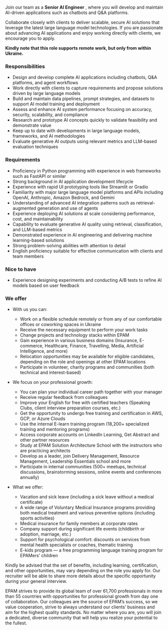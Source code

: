 Join our team as a **Senior AI Engineer** , where you will develop and
maintain AI-driven applications such as chatbots and Q&A platforms.

Collaborate closely with clients to deliver scalable, secure AI solutions that
leverage the latest large language model technologies. If you are passionate
about advancing AI applications and enjoy working directly with clients, we
encourage you to apply.

**Kindly note that this role supports remote work, but only from within
Ukraine.**

### Responsibilities

  * Design and develop complete AI applications including chatbots, Q&A platforms, and agent workflows
  * Work directly with clients to capture requirements and propose solutions driven by large language models
  * Build and maintain data pipelines, prompt strategies, and datasets to support AI model training and deployment
  * Assess and enhance AI system performance focusing on accuracy, security, scalability, and compliance
  * Research and prototype AI concepts quickly to validate feasibility and demonstrate value
  * Keep up to date with developments in large language models, frameworks, and AI methodologies
  * Evaluate generative AI outputs using relevant metrics and LLM-based evaluation techniques

### Requirements

  * Proficiency in Python programming with experience in web frameworks such as FastAPI or similar
  * Strong background in AI application development lifecycle
  * Experience with rapid UI prototyping tools like Streamlit or Gradio
  * Familiarity with major large language model platforms and APIs including OpenAI, Anthropic, Amazon Bedrock, and Gemini
  * Understanding of advanced AI integration patterns such as retrieval-augmented generation and use of agents
  * Experience deploying AI solutions at scale considering performance, cost, and maintainability
  * Capability to evaluate generative AI quality using retrieval, classification, and LLM-based metrics
  * Demonstrated experience in AI engineering and delivering machine learning-based solutions
  * Strong problem-solving abilities with attention to detail
  * English proficiency suitable for effective communication with clients and team members

### Nice to have

  * Experience designing experiments and conducting A/B tests to refine AI models based on user feedback

### We offer

  * With us you can:  

    * Work on a flexible schedule remotely or from any of our comfortable offices or coworking spaces in Ukraine
    * Receive the necessary equipment to perform your work tasks
    * Change projects and technology stacks within EPAM
    * Gain experience in various business domains (Insurance, E-commerce, Healthcare, Finance, Travelling, Media, Artificial Intelligence, and more)
    * Relocation opportunities may be available for eligible candidates, depending on the role and openings at other EPAM locations
    * Participate in volunteer, charity programs and communities (both technical and interest-based)
  * We focus on your professional growth:  

    * You can plan your individual career path together with your manager
    * Receive regular feedback from colleagues
    * Improve your English for free with certified teachers (Speaking Clubs, client interview preparation courses, etc.)
    * Get the opportunity to undergo free training and certification in AWS, GCP, or Azure Clouds
    * Use the internal E-learn training program (18,200+ specialized training and mentoring programs)
    * Access corporate accounts on LinkedIn Learning, Get Abstract and other partner resources
    * Study at EPAM Solution Architecture School with the instructors who are practicing architects
    * Develop as a leader, join Delivery Management, Resource Management, Leadership Essentials school and more
    * Participate in internal communities (500+ meetups, technical discussions, brainstorming sessions, online events and conferences annually)
  * What we offer:  

    * Vacation and sick leave (including a sick leave without a medical certificate)
    * A wide range of Voluntary Medical Insurance programs providing both medical treatment and various preventive options (including sports activities)
    * Medical insurance for family members at corporate rates
    * Company support during significant life events (childbirth or adoption, marriage, etc.)
    * Support for psychological comfort: discounts on services from mental health specialists or coaches, thematic training
    * E-kids program — a free programming language training program for EPAMers’ children

Kindly be advised that the set of benefits, including learning, certification,
and other opportunities, may vary depending on the role you apply for. Our
recruiter will be able to share more details about the specific opportunity
during your general interview.

EPAM strives to provide its global team of over 61,700 professionals in more
than 55 countries with opportunities for professional growth from day one of
collaboration. Our colleagues are the source of EPAM’s success, so we value
cooperation, strive to always understand our clients’ business and aim for the
highest quality standards. No matter where you are, you will join a dedicated,
diverse community that will help you realize your potential to the fullest.